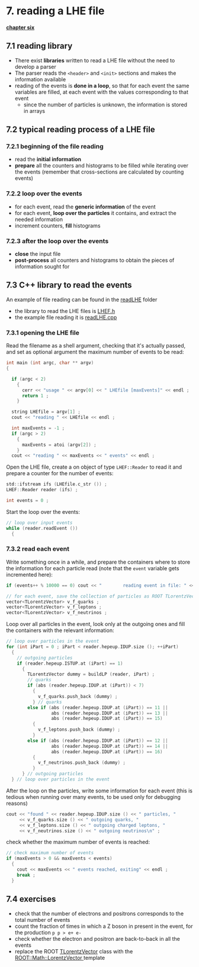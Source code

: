 # 7. reading a LHE file

[**chapter six**](06_LHE.md)

## 7.1 reading library

  * There exist **libraries** written to read a LHE file
    without the need to develop a parser
  * The parser reads the ``<header>`` and ``<init>`` sections
    and makes the information available
  * reading of the events is **done in a loop**,
    so that for each event the same variables are filled,
    at each event with the values corresponding to that event
    * since the number of particles is unknown,
      the information is stored in arrays

## 7.2 typical reading process of a LHE file

### 7.2.1 beginning of the file reading

  * read the **initial information**
  * **prepare** all the counters and histograms to be filled while iterating
    over the events
    (remember that cross-sections are calculated by counting events)

### 7.2.2 loop over the events

  * for each event, read the **generic information** of the event
  * for each event, **loop over the particles** it contains,
    and extract the needed information
  * increment counters, **fill** histograms

### 7.2.3 after the loop over the events

  * **close** the input file
  * **post-process** all counters and histograms to obtain the pieces of
    information sought for

## 7.3 C++ library to read the events

An example of file reading can be found in the [readLHE](./readLHE) folder
  * the library to read the LHE files is [LHEF.h](./readLHE/LHEF.h)
  * the example file reading it is [readLHE.cpp](./readLHE/readLHE.cpp)

### 7.3.1 opening the LHE file

Read the filename as a shell argument,
checking that it's actually passed,
and set as optional argument the maximum number of events to be read:
```c
int main (int argc, char ** argv)
{

  if (argc < 2)
    {
      cerr << "usage " << argv[0] << " LHEfile [maxEvents]" << endl ;
      return 1 ;
    }

  string LHEfile = argv[1] ;
  cout << "reading " << LHEfile << endl ;

  int maxEvents = -1 ;
  if (argc > 2)
    {
      maxEvents = atoi (argv[2]) ;
    }
  cout << "reading " << maxEvents << " events" << endl ;
```
Open the LHE file,
create a on object of type ``LHEF::Reader`` to read it
and prepare a counter for the number of events:
```c
std::ifstream ifs (LHEfile.c_str ()) ;
LHEF::Reader reader (ifs) ;

int events = 0 ;
```
Start the loop over the events:
```c
// loop over input events
while (reader.readEvent ())
  {
```
### 7.3.2 read each event

Write something once in a while,
and prepare the containers
where to store the information for each particle read
(note that the ```event``` variable gets incremented here):
```c
if (events++ % 10000 == 0) cout << "        reading event in file: " << events << endl ;

// for each event, save the collection of particles as ROOT TLorentzVectors    
vector<TLorentzVector> v_f_quarks ;
vector<TLorentzVector> v_f_leptons ;
vector<TLorentzVector> v_f_neutrinos ;
```
Loop over all particles in the event,
look only at the outgoing ones
and fill the containers with the relevant information:
```c
// loop over particles in the event
for (int iPart = 0 ; iPart < reader.hepeup.IDUP.size (); ++iPart)
  {
    // outgoing particles          
    if (reader.hepeup.ISTUP.at (iPart) == 1)
      {
        TLorentzVector dummy = buildLP (reader, iPart) ;
        // quarks
        if (abs (reader.hepeup.IDUP.at (iPart)) < 7)
          {
            v_f_quarks.push_back (dummy) ;        
          } // quarks
        else if (abs (reader.hepeup.IDUP.at (iPart)) == 11 ||
                 abs (reader.hepeup.IDUP.at (iPart)) == 13 ||
                 abs (reader.hepeup.IDUP.at (iPart)) == 15)
          {
            v_f_leptons.push_back (dummy) ;
          }
        else if (abs (reader.hepeup.IDUP.at (iPart)) == 12 ||
                 abs (reader.hepeup.IDUP.at (iPart)) == 14 ||
                 abs (reader.hepeup.IDUP.at (iPart)) == 16)
          {
            v_f_neutrinos.push_back (dummy) ;        
          }
      } // outgoing particles
  } // loop over particles in the event
```
After the loop on the particles,
write some information for each event
(this is tedious when running over many events,
to be used only for debugging reasons)
```c
cout << "found " << reader.hepeup.IDUP.size () << " particles, "
     << v_f_quarks.size () << " outgoing quarks, "
     << v_f_leptons.size () << " outgoing charged leptons, "
     << v_f_neutrinos.size () << " outgoing neutrinos\n" ;
```
check whether the maximum number of events is reached:
```c
// check maximum number of events
if (maxEvents > 0 && maxEvents < events)
  {
    cout << maxEvents << " events reached, exiting" << endl ;
    break ;
  }
```

## 7.4 exercises

  * check that the number of electrons and positrons corresponds
    to the total number of events
  * count the fraction of times in which a Z boson in present in the event,
    for the production ```p p > e+ e-```
  * check whether the electron and positron are back-to-back in all the events  
  * replace the ROOT [TLorentzVector](https://root.cern.ch/doc/master/classTLorentzVector.html) class
    with the [ROOT::Math::LorentzVector ](https://root.cern.ch/doc/master/classROOT_1_1Math_1_1LorentzVector.html) template
